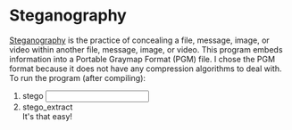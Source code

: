 # Steganography
[Steganography](https://en.wikipedia.org/wiki/Steganography) is the practice of concealing a file, message, image, or video within another file, message, image, or video. This program embeds information into a Portable Graymap Format (PGM) file. I chose the PGM format because it does not have any compression algorithms to deal with.  
To run the program (after compiling):  
1. stego <input PGM> <output PGM> <payload file>  
2. stego_extract <output PGM> <decrypted payload file>  
It's that easy!  
